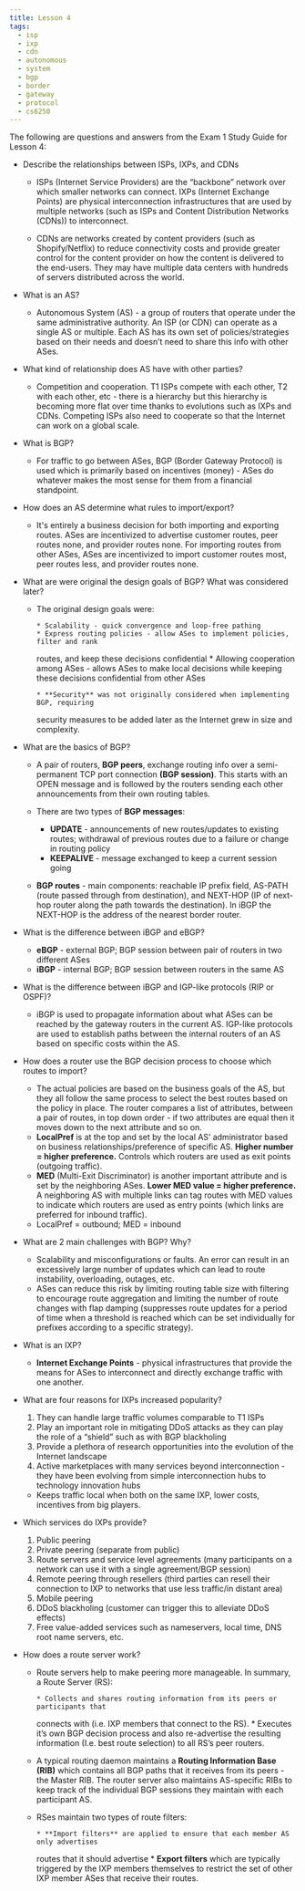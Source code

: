 ```yaml
---
title: Lesson 4
tags:
  - isp
  - ixp
  - cdn
  - autonomous
  - system
  - bgp
  - border
  - gateway
  - protocol
  - cs6250
---
```


The following are questions and answers from the Exam 1 Study Guide for Lesson
4:

- Describe the relationships between ISPs, IXPs, and CDNs

  - ISPs (Internet Service Providers) are the “backbone” network over which
    smaller networks can connect. IXPs (Internet Exchange Points) are physical
    interconnection infrastructures that are used by multiple networks (such as
    ISPs and Content Distribution Networks (CDNs)) to interconnect.

  - CDNs are networks created by content providers (such as Shopify/Netflix) to
    reduce connectivity costs and provide greater control for the content
    provider on how the content is delivered to the end-users. They may have
    multiple data centers with hundreds of servers distributed across the
    world.

- What is an AS?

  - Autonomous System (AS) - a group of routers that operate under the same
    administrative authority. An ISP (or CDN) can operate as a single AS or
    multiple. Each AS has its own set of policies/strategies based on their
    needs and doesn’t need to share this info with other ASes.

- What kind of relationship does AS have with other parties?

  - Competition and cooperation. T1 ISPs compete with each other, T2 with each
    other, etc - there is a hierarchy but this hierarchy is becoming more flat
    over time thanks to evolutions such as IXPs and CDNs. Competing ISPs also
    need to cooperate so that the Internet can work on a global scale.

- What is BGP?

  - For traffic to go between ASes, BGP (Border Gateway Protocol) is used which
    is primarily based on incentives (money) - ASes do whatever makes the most
    sense for them from a financial standpoint.

- How does an AS determine what rules to import/export?

  - It's entirely a business decision for both importing and exporting routes.
    ASes are incentivized to advertise customer routes, peer routes none, and
    provider routes none. For importing routes from other ASes, ASes are
    incentivized to import customer routes most, peer routes less, and provider
    routes none.

- What are were original the design goals of BGP? What was considered later?

  - The original design goals were:

        * Scalability - quick convergence and loop-free pathing
        * Express routing policies - allow ASes to implement policies, filter and rank

    routes, and keep these decisions confidential \* Allowing cooperation among
    ASes - allows ASes to make local decisions while keeping these decisions
    confidential from other ASes

        * **Security** was not originally considered when implementing BGP, requiring

    security measures to be added later as the Internet grew in size and
    complexity.

- What are the basics of BGP?

  - A pair of routers, **BGP peers**, exchange routing info over a
    semi-permanent TCP port connection **(BGP session)**. This starts with an
    OPEN message and is followed by the routers sending each other
    announcements from their own routing tables.

  - There are two types of **BGP messages**:

    - **UPDATE** - announcements of new routes/updates to existing routes;
      withdrawal of previous routes due to a failure or change in routing
      policy
    - **KEEPALIVE** - message exchanged to keep a current session going

  - **BGP routes** - main components: reachable IP prefix field, AS-PATH (route
    passed through from destination), and NEXT-HOP (IP of next-hop router along
    the path towards the destination). In iBGP the NEXT-HOP is the address of
    the nearest border router.

- What is the difference between iBGP and eBGP?

  - **eBGP** - external BGP; BGP session between pair of routers in two
    different ASes
  - **iBGP** - internal BGP; BGP session between routers in the same AS

- What is the difference between iBGP and IGP-like protocols (RIP or OSPF)?

  - iBGP is used to propagate information about what ASes can be reached by the
    gateway routers in the current AS. IGP-like protocols are used to establish
    paths between the internal routers of an AS based on specific costs within
    the AS.

- How does a router use the BGP decision process to choose which routes to
  import?

  - The actual policies are based on the business goals of the AS, but they all
    follow the same process to select the best routes based on the policy in
    place. The router compares a list of attributes, between a pair of routes,
    in top down order - if two attributes are equal then it moves down to the
    next attribute and so on.
  - **LocalPref** is at the top and set by the local AS’ administrator based on
    business relationships/preference of specific AS. **Higher number = higher
    preference.** Controls which routers are used as exit points (outgoing
    traffic).
  - **MED** (Multi-Exit Discriminator) is another important attribute and is
    set by the neighboring ASes. **Lower MED value = higher preference.** A
    neighboring AS with multiple links can tag routes with MED values to
    indicate which routers are used as entry points (which links are preferred
    for inbound traffic).
  - LocalPref = outbound; MED = inbound

- What are 2 main challenges with BGP? Why?

  - Scalability and misconfigurations or faults. An error can result in an
    excessively large number of updates which can lead to route instability,
    overloading, outages, etc.
  - ASes can reduce this risk by limiting routing table size with filtering to
    encourage route aggregation and limiting the number of route changes with
    flap damping (suppresses route updates for a period of time when a
    threshold is reached which can be set individually for prefixes according
    to a specific strategy).

- What is an IXP?

  - **Internet Exchange Points** - physical infrastructures that provide the
    means for ASes to interconnect and directly exchange traffic with one
    another.

- What are four reasons for IXPs increased popularity?

  1. They can handle large traffic volumes comparable to T1 ISPs
  2. Play an important role in mitigating DDoS attacks as they can play the
     role of a “shield” such as with BGP blackholing
  3. Provide a plethora of research opportunities into the evolution of the
     Internet landscape
  4. Active marketplaces with many services beyond interconnection - they have
     been evolving from simple interconnection hubs to technology innovation
     hubs

  - Keeps traffic local when both on the same IXP, lower costs, incentives from
    big players.

- Which services do IXPs provide?

  1. Public peering
  2. Private peering (separate from public)
  3. Route servers and service level agreements (many participants on a network
     can use it with a single agreement/BGP session)
  4. Remote peering through resellers (third parties can resell their
     connection to IXP to networks that use less traffic/in distant area)
  5. Mobile peering
  6. DDoS blackholing (customer can trigger this to alleviate DDoS effects)
  7. Free value-added services such as nameservers, local time, DNS root name
     servers, etc.

- How does a route server work?

  - Route servers help to make peering more manageable. In summary, a Route
    Server (RS):

        * Collects and shares routing information from its peers or participants that

    connects with (i.e. IXP members that connect to the RS). \* Executes it’s
    own BGP decision process and also re-advertise the resulting information
    (I.e. best route selection) to all RS’s peer routers.

  - A typical routing daemon maintains a **Routing Information Base (RIB)**
    which contains all BGP paths that it receives from its peers - the Master
    RIB. The router server also maintains AS-specific RIBs to keep track of the
    individual BGP sessions they maintain with each participant AS.

  - RSes maintain two types of route filters:

        * **Import filters** are applied to ensure that each member AS only advertises

    routes that it should advertise \* **Export filters** which are typically
    triggered by the IXP members themselves to restrict the set of other IXP
    member ASes that receive their routes.
